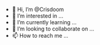 - 👋 Hi, I’m @Crisdoom
- 👀 I’m interested in ...
- 🌱 I’m currently learning ...
- 💞️ I’m looking to collaborate on ...
- 📫 How to reach me ...

<!---
Crisdoom/Crisdoom is a ✨ special ✨ repository because its `README.md` (this file) appears on your GitHub profile.
You can click the Preview link to take a look at your changes.
--->
